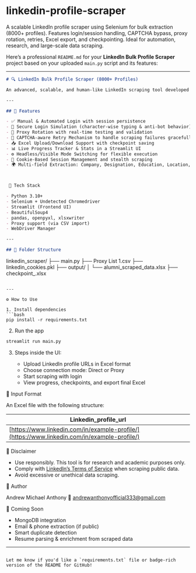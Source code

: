 # linkedin-profile-scraper
A scalable LinkedIn profile scraper using Selenium for bulk extraction (8000+ profiles). Features login/session handling, CAPTCHA bypass, proxy rotation, retries, Excel export, and checkpointing. Ideal for automation, research, and large-scale data scraping.

Here’s a professional `README.md` for your **LinkedIn Bulk Profile Scraper** project based on your uploaded `main.py` script and its features:

---

```markdown
# 🔍 LinkedIn Bulk Profile Scraper (8000+ Profiles)

An advanced, scalable, and human-like LinkedIn scraping tool developed using Selenium, Streamlit, and BeautifulSoup, capable of extracting data from over 8000 LinkedIn profiles. Designed with automation robustness, CAPTCHA resilience, and proxy rotation for high-volume, real-time scraping.

---

## 🚀 Features

- ✅ Manual & Automated Login with session persistence
- 🔐 Secure Login Simulation (character-wise typing & anti-bot behavior)
- 🧠 Proxy Rotation with real-time testing and validation
- 🔄 CAPTCHA-aware Retry Mechanism to handle scraping failures gracefully
- 📥 Excel Upload/Download Support with checkpoint saving
- 📊 Live Progress Tracker & Stats in a Streamlit UI
- ⚙️ Headless/Visible Mode Switching for flexible execution
- 💾 Cookie-Based Session Management and stealth scraping
- 🌍 Multi-field Extraction: Company, Designation, Education, Location, Qualification



 🧱 Tech Stack

- Python 3.10+
- Selenium + Undetected Chromedriver
- Streamlit (Frontend UI)
- BeautifulSoup4
- pandas, openpyxl, xlsxwriter
- Proxy support (via CSV import)
- WebDriver Manager

---

## 📁 Folder Structure

```

linkedin\_scraper/
├── main.py
├── Proxy List 1.csv
├── linkedin\_cookies.pkl
├── output/
│   └── alumni\_scraped\_data.xlsx
├── checkpoint\_<timestamp>.xlsx

````

---

⚙️ How to Use

1. Install dependencies  
```bash
pip install -r requirements.txt
````

2. Run the app

```bash
streamlit run main.py
```

3. Steps inside the UI:

   * Upload LinkedIn profile URLs in Excel format
   * Choose connection mode: Direct or Proxy
   * Start scraping with login
   * View progress, checkpoints, and export final Excel



 📄 Input Format

An Excel file with the following structure:

| Linkedin\_profile\_url                                                                       |
| -------------------------------------------------------------------------------------------- |
| [https://www.linkedin.com/in/example-profile/](https://www.linkedin.com/in/example-profile/) |



 🛑 Disclaimer

* Use responsibly. This tool is for research and academic purposes only.
* Comply with [LinkedIn’s Terms of Service](https://www.linkedin.com/legal/user-agreement) when scraping public data.
* Avoid excessive or unethical data scraping.



👤 Author

Andrew Michael Anthony
📧 [andrewanthonyofficial333@gmail.com](mailto:andrewanthonyofficial333@gmail.com)

 📌 Coming Soon

* MongoDB integration
* Email & phone extraction (if public)
* Smart duplicate detection
* Resume parsing & enrichment from scraped data

---

```

Let me know if you'd like a `requirements.txt` file or badge-rich version of the README for GitHub!
```

